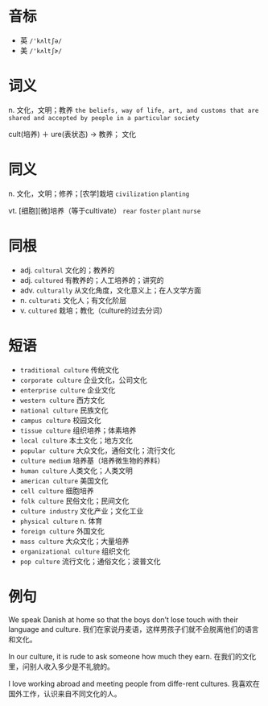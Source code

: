# 音标

- 英 `/'kʌltʃə/`
- 美 `/'kʌltʃɚ/`

# 词义

n. 文化，文明；教养
`the beliefs, way of life, art, and customs that are shared and accepted by people in a particular society`



cult(培养) ＋ ure(表状态) → 教养； 文化

# 同义

n. 文化，文明；修养；[农学]栽培
`civilization` `planting`

vt. [细胞][微]培养（等于cultivate）
`rear` `foster` `plant` `nurse`

# 同根

- adj. `cultural` 文化的；教养的
- adj. `cultured` 有教养的；人工培养的；讲究的
- adv. `culturally` 从文化角度，文化意义上；在人文学方面
- n. `culturati` 文化人；有文化阶层
- v. `cultured` 栽培；教化（culture的过去分词）

# 短语

- `traditional culture` 传统文化
- `corporate culture` 企业文化，公司文化
- `enterprise culture` 企业文化
- `western culture` 西方文化
- `national culture` 民族文化
- `campus culture` 校园文化
- `tissue culture` 组织培养；体素培养
- `local culture` 本土文化；地方文化
- `popular culture` 大众文化，通俗文化；流行文化
- `culture medium` 培养基（培养微生物的养料）
- `human culture` 人类文化；人类文明
- `american culture` 美国文化
- `cell culture` 细胞培养
- `folk culture` 民俗文化；民间文化
- `culture industry` 文化产业；文化工业
- `physical culture` n. 体育
- `foreign culture` 外国文化
- `mass culture` 大众文化；大量培养
- `organizational culture` 组织文化
- `pop culture` 流行文化；通俗文化；波普文化

# 例句

We speak Danish at home so that the boys don’t lose touch with their language and culture.
我们在家说丹麦语，这样男孩子们就不会脱离他们的语言和文化。

In our culture, it is rude to ask someone how much they earn.
在我们的文化里，问别人收入多少是不礼貌的。

I love working abroad and meeting people from diffe-rent cultures.
我喜欢在国外工作，认识来自不同文化的人。


